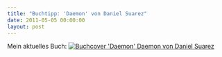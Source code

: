 ```yaml
---
title: "Buchtipp: 'Daemon' von Daniel Suarez"
date: 2011-05-05 00:00:00  
layout: post
---
```

Mein aktuelles Buch: <a href="http://www.amazon.de/Daemon/dp/B0038QN2AS/kopisde-21"><img src="{{ site.baseurl }}/img/content/Daemon-daniel-suarez.jpg" alt="Buchcover 'Daemon'" /> Daemon von Daniel Suarez</a>

